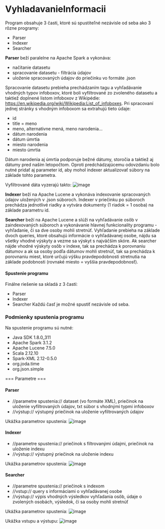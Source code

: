 # VyhladavanieInformacii

Program obsahuje 3 časti, ktoré sú spustiteľné nezávisle od seba ako 3 rôzne programy:
  - Parser
  - Indexer
  - Searcher

**Parser** beží paralelne na Apache Spark a vykonáva:
  * načítanie datasetu
  * spracovanie datasetu - filtrácia údajov
  * uloženie spracovaných údajov do priečinku vo formáte .json

Spracovanie datasetu prebieha prechádzaním tagu <page> a vyhľadávanie vhodných typov infoboxov, ktoré boli vyfiltrované zo zvoleného datasetu a taktiež doplnené listom infoboxov z Wikipédie: https://en.wikipedia.org/wiki/Wikipedia:List_of_infoboxes. Pri spracovaní jednej stránky s vhodným infoboxom sa extrahujú tieto údaje:
  * id 
  * title = meno
  * meno, alternatívne mená, meno narodenia...
  * dátum narodenia
  * dátum úmrtia
  * miesto narodenia
  * miesto úmrtia

Dátum narodenia aj úmrtia podporuje bežné dátumy, storočia a taktiež aj dátumy pred naším letopočtom. 
Oproti predchádzajúcemu odovzdaniu bolo nutné pridať aj parameter id, aby mohol indexer aktualizovať súbory na základe tohto parametra.

Vyfiltrované dáta vyzerajú takto: 
![image](https://user-images.githubusercontent.com/43440530/173825108-35ca6682-745f-4d6f-babf-2b3eb3ce068f.png)


**Indexer** beží na Apache Lucene a vykonáva indexovanie spracovaných údajov uložených v .json súboroch. Indexer v priečinku po súboroch prechádza jednotlivé riadky a vytvára dokumenty (1 riadok = 1 osoba) na základe parametru id.

**Searcher** beží na Apache Lucene a slúži na vyhľadávanie osôb v zaindexovaných súboroch a vykonávanie hlavnej funkcionality programu - vyhľadanie, či sa dve osoby mohli stretnúť. Vyhľadanie prebieha na základe dvoch queries, ktoré obsahujú informácie o vyhľadávanej osobe, nájdu sa všetky vhodné výskyty a vezme sa výskyt s najväčším skóre. Ak searcher nájde vhodné výskyty osôb v indexe, tak sa prechádza k porovnaniu dátumov a ak sa osoby podľa dátumov mohli stretnúť, tak sa prechádza k porovnaniu miest, ktoré určujú výšku pravdepodobnosti stretnutia na základe podobnosti (rovnaké miesto = vyššia pravdepodobnosť).  

#### Spustenie programu ####

Finálne riešenie sa skladá z 3 častí:
  * Parser
  * Indexer
  * Searcher
Každú časť je možné spustiť nezávisle od seba.

### Podmienky spustenia programu ###

Na spustenie programu sú nutné:
  * Java SDK 1.8.0_311
  * Apache Spark 3.1.2
  * Apache Lucene 7.5.0
  * Scala 2.12.10
  * Spark-XML 2.12-0.5.0
  * org.joda.time
  * org.json.simple

=== Parametre ===

#### Parser ####
  * //parametre spustenia:// dataset (vo formáte XML), priečinok na uloženie vyfiltrovaných údajov, txt súbor s vhodnými typmi infoboxov
  * //výstup:// výstupný priečinok na uloženie vyfiltrovaných údajov

Ukážka parametrov spustenia: 
![image](https://user-images.githubusercontent.com/43440530/173825045-446a1eca-8c62-45cc-9b1e-ee80ebf4fbb8.png)



#### Indexer ####
  * //parametre spustenia:// priečinok s filtrovanými údajmi, priečinok na uloženie indexu
  * //výstup:// výstupný priečinok na uloženie indexu

Ukážka parametrov spustenia: 
![image](https://user-images.githubusercontent.com/43440530/173825163-c1c53f35-dfdb-49c4-b35f-9eccd0ccd053.png)



#### Searcher ####
  * //parametre spustenia:// priečinok s indexom
  * //vstup:// query s informáciami o vyhľadávanej osobe
  * //výstup:// výpis vhodných výsledkov vyhľadania osôb, údaje o zvolených osobách, výsledok, či sa osoby mohli stretnúť

Ukážka parametrov spustenia: 
![image](https://user-images.githubusercontent.com/43440530/173825186-31a779d1-7540-4f5b-9a54-c61e79cf3b09.png)

Ukážka vstupu a výstupu: 
![image](https://user-images.githubusercontent.com/43440530/173825237-bbf5c49f-5ceb-4ed6-ac9f-66fd00c664d9.png)
